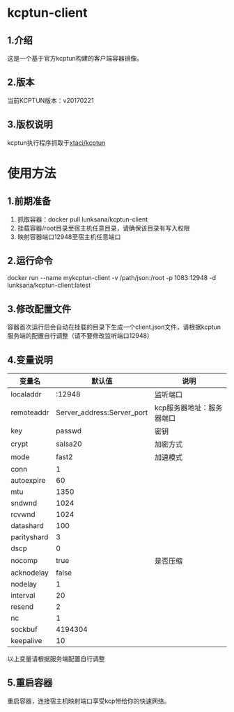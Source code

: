 # kcptun-client
## 1.介绍
这是一个基于官方kcptun构建的客户端容器镜像。
## 2.版本
当前KCPTUN版本：v20170221
## 3.版权说明
kcptun执行程序抓取于[xtaci/kcptun](https://github.com/xtaci/kcptun)
# 使用方法
## 1.前期准备
1. 抓取容器：docker pull lunksana/kcptun-client
2. 挂载容器/root目录至宿主机任意目录，请确保该目录有写入权限
3. 映射容器端口12948至宿主机任意端口

## 2.运行命令
docker run --name mykcptun-client -v /path/json:/root -p 1083:12948 -d lunksana/kcptun-client:latest
## 3.修改配置文件
容器首次运行后会自动在挂载的目录下生成一个client.json文件，请根据kcptun服务端的配置自行调整（请不要修改监听端口12948）
## 4.变量说明

|      变量名      |      默认值      |      说明      |
|-----------------|------------------|---------------|
|localaddr        |:12948            |监听端口        |
|remoteaddr       |Server_address:Server_port|kcp服务器地址：服务器端口|
|key              |passwd            |密钥            |
|crypt            |salsa20           |加密方式        |
|mode             |fast2             |加速模式        |
|conn             |1                 |                |
|autoexpire       |60                |                |
|mtu              |1350              |                |
|sndwnd           |1024              |                |
|rcvwnd           |1024              |                |
|datashard        |100               |                |
|parityshard      |3                 |                |
|dscp             |0                 |                |
|nocomp           |true              |是否压缩         |
|acknodelay       |false             |                |
|nodelay          |1                 |                |
|interval         |20                |                |
|resend           |2                 |                |
|nc               |1                 |                |
|sockbuf          |4194304           |                |
|keepalive        |10                |                |

以上变量请根据服务端配置自行调整
## 5.重启容器
重启容器，连接宿主机映射端口享受kcp带给你的快速网络。